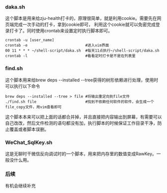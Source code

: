 ### daka.sh
这个脚本是用来给zju-health打卡的，原理很简单，就是利用cookie。需要先在网页端完成一次手动的打卡，拿到cookie即可，
利用这个cookie就可以免密完成登录打卡了。同时使用crontab来设置定时执行脚本即可。
```
crontab -u [user_name]
crontab -e                          #进入vim界面
00 11 * * * ~/shell-script/daka.sh  #每天11点执行~/shell-script/daka.sh
crontab -l                          #看看定时打卡是不是在列表里
```

### find.sh
这个脚本用来给brew deps --installed --tree获得的树形依赖进行处理，使用时可以执行以下命令
```
brew deps --installed --tree > file #将输出重定向到file文件
./find.sh file                      #找到不依赖任何软件的软件，会生成一个file_copy文件，用vim查看即可
```
这个脚本本来可以把上面的话都合并掉，并且直接把内容输出到屏幕，有需要可以自己改改，然后文件检测的语句都没有加，执行脚本的时候保证工作目录干净，防止覆盖或者脚本误删。

### WeChat_SqlKey.sh
这是无聊时干微信反向调试时的一个脚本，用来把内存里的数值变成RawKey。一般没什么用。

### 后续
有机会继续补充
